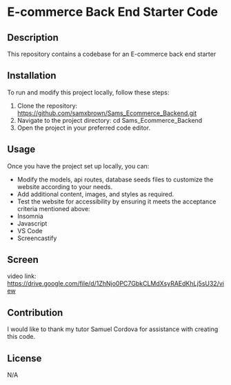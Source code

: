 # E-commerce Back End Starter Code

## Description
This repository contains a codebase for an E-commerce back end starter
  
## Installation
 To run and modify this project locally, follow these steps: 
 1. Clone the repository: https://github.com/samxbrown/Sams_Ecommerce_Backend.git
 2. Navigate to the project directory: cd Sams_Ecommerce_Backend
 3. Open the project in your preferred code editor.


## Usage
  Once you have the project set up locally, you can: 
  * Modify the models, api routes, database seeds files to customize the website according to your needs. 
  * Add additional content, images, and styles as required. 
  * Test the website for accessibility by ensuring it meets the acceptance criteria mentioned above:
  * Insomnia
  * Javascript
  * VS Code
  * Screencastify


## Screen


video link: https://drive.google.com/file/d/1ZhNjo0PC7GbkCLMdXsyRAEdKhLj5sU32/view


## Contribution
  I would like to thank my tutor Samuel Cordova for assistance with creating this code.

  ## License
  N/A